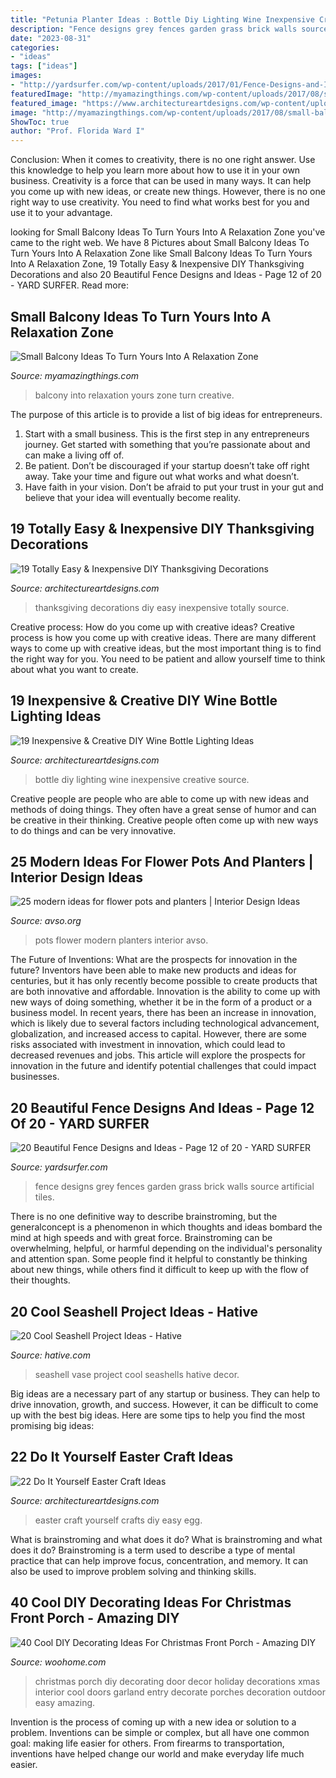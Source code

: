 ```yaml
---
title: "Petunia Planter Ideas : Bottle Diy Lighting Wine Inexpensive Creative Source"
description: "Fence designs grey fences garden grass brick walls source artificial tiles"
date: "2023-08-31"
categories:
- "ideas"
tags: ["ideas"]
images:
- "http://yardsurfer.com/wp-content/uploads/2017/01/Fence-Designs-and-Ideas-12.jpg"
featuredImage: "http://myamazingthings.com/wp-content/uploads/2017/08/small-balcony-ideas-4.jpg"
featured_image: "https://www.architectureartdesigns.com/wp-content/uploads/2013/03/Easy-Easter-DIY-Crafts-Egg-art2.jpg"
image: "http://myamazingthings.com/wp-content/uploads/2017/08/small-balcony-ideas-4.jpg"
ShowToc: true
author: "Prof. Florida Ward I"
---
```



Conclusion: When it comes to creativity, there is no one right answer. Use this knowledge to help you learn more about how to use it in your own business.
Creativity is a force that can be used in many ways. It can help you come up with new ideas, or create new things. However, there is no one right way to use creativity. You need to find what works best for you and use it to your advantage.

	

		
looking for Small Balcony Ideas To Turn Yours Into A Relaxation Zone you've came to the right web. We have 8 Pictures about Small Balcony Ideas To Turn Yours Into A Relaxation Zone like Small Balcony Ideas To Turn Yours Into A Relaxation Zone, 19 Totally Easy &amp; Inexpensive DIY Thanksgiving Decorations and also 20 Beautiful Fence Designs and Ideas - Page 12 of 20 - YARD SURFER. Read more:
		
    
## Small Balcony Ideas To Turn Yours Into A Relaxation Zone

<img loading=lazy src="http://myamazingthings.com/wp-content/uploads/2017/08/small-balcony-ideas-4.jpg" onerror="this.onerror=null;this.src='https://tse4.mm.bing.net/th?id=OIP.7Zr1n1zSEKktPr042skX9QHaLA&amp;pid=15.1';" alt="Small Balcony Ideas To Turn Yours Into A Relaxation Zone">

_Source: myamazingthings.com_

>balcony into relaxation yours zone turn creative. 

	

The purpose of this article is to provide a list of big ideas for entrepreneurs.
1. Start with a small business. This is the first step in any entrepreneurs journey. Get started with something that you’re passionate about and can make a living off of.
2. Be patient. Don’t be discouraged if your startup doesn’t take off right away. Take your time and figure out what works and what doesn’t.
3. Have faith in your vision. Don’t be afraid to put your trust in your gut and believe that your idea will eventually become reality.

    
## 19 Totally Easy &amp; Inexpensive DIY Thanksgiving Decorations

<img loading=lazy src="https://www.architectureartdesigns.com/wp-content/uploads/2015/10/1553.jpg" onerror="this.onerror=null;this.src='https://tse2.mm.bing.net/th?id=OIP.n3CemymEjIVnTXc1ALT0RwHaJ4&amp;pid=15.1';" alt="19 Totally Easy &amp; Inexpensive DIY Thanksgiving Decorations">

_Source: architectureartdesigns.com_

>thanksgiving decorations diy easy inexpensive totally source. 

	

Creative process: How do you come up with creative ideas?
Creative process is how you come up with creative ideas. There are many different ways to come up with creative ideas, but the most important thing is to find the right way for you. You need to be patient and allow yourself time to think about what you want to create.

    
## 19 Inexpensive &amp; Creative DIY Wine Bottle Lighting Ideas

<img loading=lazy src="https://www.architectureartdesigns.com/wp-content/uploads/2015/01/172-630x945.jpg" onerror="this.onerror=null;this.src='https://tse4.mm.bing.net/th?id=OIP.t-ctb-1ftiKmwbfVsyI1UwHaLH&amp;pid=15.1';" alt="19 Inexpensive &amp; Creative DIY Wine Bottle Lighting Ideas">

_Source: architectureartdesigns.com_

>bottle diy lighting wine inexpensive creative source. 

	

Creative people are people who are able to come up with new ideas and methods of doing things. They often have a great sense of humor and can be creative in their thinking. Creative people often come up with new ways to do things and can be very innovative.

    
## 25 Modern Ideas For Flower Pots And Planters | Interior Design Ideas

<img loading=lazy src="https://www.avso.org/wp-content/uploads/2014/11/25-modern-ideas-for-flower-pots-and-planters-1415188152.jpg" onerror="this.onerror=null;this.src='https://tse1.mm.bing.net/th?id=OIP.sYVxYWirVQSyrl8o7LZKMQHaJ3&amp;pid=15.1';" alt="25 modern ideas for flower pots and planters | Interior Design Ideas">

_Source: avso.org_

>pots flower modern planters interior avso. 

	

The Future of Inventions: What are the prospects for innovation in the future?
Inventors have been able to make new products and ideas for centuries, but it has only recently become possible to create products that are both innovative and affordable. Innovation is the ability to come up with new ways of doing something, whether it be in the form of a product or a business model. In recent years, there has been an increase in innovation, which is likely due to several factors including technological advancement, globalization, and increased access to capital. However, there are some risks associated with investment in innovation, which could lead to decreased revenues and jobs. This article will explore the prospects for innovation in the future and identify potential challenges that could impact businesses.

    
## 20 Beautiful Fence Designs And Ideas - Page 12 Of 20 - YARD SURFER

<img loading=lazy src="http://yardsurfer.com/wp-content/uploads/2017/01/Fence-Designs-and-Ideas-12.jpg" onerror="this.onerror=null;this.src='https://tse2.mm.bing.net/th?id=OIP.tL3XiDAy2V2AW6QBwtH5UQHaKh&amp;pid=15.1';" alt="20 Beautiful Fence Designs and Ideas - Page 12 of 20 - YARD SURFER">

_Source: yardsurfer.com_

>fence designs grey fences garden grass brick walls source artificial tiles. 

	

There is no one definitive way to describe brainstroming, but the generalconcept is a phenomenon in which thoughts and ideas bombard the mind at high speeds and with great force. Brainstroming can be overwhelming, helpful, or harmful depending on the individual's personality and attention span. Some people find it helpful to constantly be thinking about new things, while others find it difficult to keep up with the flow of their thoughts.

    
## 20 Cool Seashell Project Ideas - Hative

<img loading=lazy src="https://hative.com/wp-content/uploads/2014/12/seashell-project-ideas/7-seashell-vase.jpg" onerror="this.onerror=null;this.src='https://tse3.mm.bing.net/th?id=OIP.aPfXizY4yijZISR7BdlsEAHaJ4&amp;pid=15.1';" alt="20 Cool Seashell Project Ideas - Hative">

_Source: hative.com_

>seashell vase project cool seashells hative decor. 

	

Big ideas are a necessary part of any startup or business. They can help to drive innovation, growth, and success. However, it can be difficult to come up with the best big ideas. Here are some tips to help you find the most promising big ideas: 

    
## 22 Do It Yourself Easter Craft Ideas

<img loading=lazy src="https://www.architectureartdesigns.com/wp-content/uploads/2013/03/Easy-Easter-DIY-Crafts-Egg-art2.jpg" onerror="this.onerror=null;this.src='https://tse3.mm.bing.net/th?id=OIP.8aM54eX5vlaiPziypyHbZQHaK0&amp;pid=15.1';" alt="22 Do It Yourself Easter Craft Ideas">

_Source: architectureartdesigns.com_

>easter craft yourself crafts diy easy egg. 

	

What is brainstroming and what does it do?
What is brainstroming and what does it do? Brainstroming is a term used to describe a type of mental practice that can help improve focus, concentration, and memory. It can also be used to improve problem solving and thinking skills.

    
## 40 Cool DIY Decorating Ideas For Christmas Front Porch - Amazing DIY

<img loading=lazy src="http://www.woohome.com/wp-content/uploads/2013/12/DIY-Christmas-Porch-Ideas-37.jpg" onerror="this.onerror=null;this.src='https://tse4.mm.bing.net/th?id=OIP.zd-UdMlgHc0A_vxf3kCHeAHaJ7&amp;pid=15.1';" alt="40 Cool DIY Decorating Ideas For Christmas Front Porch - Amazing DIY">

_Source: woohome.com_

>christmas porch diy decorating door decor holiday decorations xmas interior cool doors garland entry decorate porches decoration outdoor easy amazing. 

	

Invention is the process of coming up with a new idea or solution to a problem. Inventions can be simple or complex, but all have one common goal: making life easier for others. From firearms to transportation, inventions have helped change our world and make everyday life much easier.

